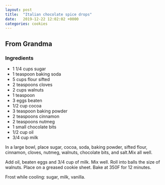 ```yaml
---
layout: post
title:  "Italian chocolate spice drops"
date:   2019-12-22 12:02:02 +0000
categories: cookies
---
```


## From Grandma
### Ingredients
* 1 1/4 cups sugar
* 1 teaspoon baking soda
* 5 cups flour sifted 
* 2 teaspoons cloves
* 2 cups walnuts
* 1 teaspoon 
* 3 eggs beaten
* 1/2 cup cocoa
* 3 teaspoon baking powder
* 2 teaspoons cinnamon
* 2 teaspoons nutmeg
* 1 small chocolate bits
* 1/2 cup oil
* 3/4 cup milk


In a large bowl, place sugar, cocoa, soda, baking powder, sifted flour, cinnamon, cloves, nutmeg, walnuts, chocolate bits, and salt.Mix all well.


Add oil, beaten eggs and 3/4 cup of milk. Mix well. Roll into balls the size of walnuts. Place on a greased cookie sheet. Bake at 350F for 12 minutes.


Frost while cooling: sugar, milk, vanilla.
